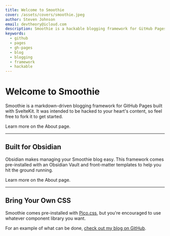 ```yaml
---
title: Welcome to Smoothie
cover: /assets/covers/smoothie.jpeg
author: Steven Johnson
email: devtheory@icloud.com
description: Smoothie is a hackable blogging framework for GitHub Pages built with SvelteKit. Content is markdown rendered to HTML and intended to be managed with Obsidian.
keywords:
  - github
  - pages
  - gh-pages
  - blog
  - blogging
  - framework
  - hackable
---
```

# Welcome to Smoothie

Smoothie is a markdown-driven blogging framework for GitHub Pages built with SvelteKit. It was intended to be hacked to your heart's content, so feel free to fork it to get started.

Learn more on the About page.

***

## Built for Obsidian

Obsidian makes managing your Smoothie blog easy. This framework comes pre-installed with an Obsidian Vault and front-matter templates to help you hit the ground running.

Learn more on the About page.

***

## Bring Your Own CSS

Smoothie comes pre-installed with [Pico.css](https://picocss.com), but you're encouraged to use whatever component library you want.

For an example of what can be done, <a target="_blank" href="https://steven-aj.github.io">check out my blog on GitHub</a>.